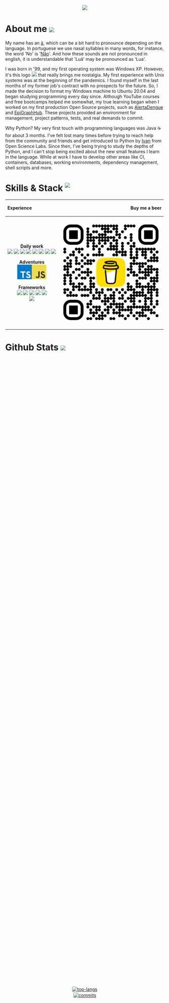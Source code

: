 <!-- Header -->
<p align="center">
  <img src="https://capsule-render.vercel.app/api?type=waving&color=gradient&text=&height=100&section=header"/>
</p>

<!-- My bio -->
# <b> About me </b> <a href="https://github.com/DenverCoder1/readme-typing-svg"><img align="center" height="40" src="https://readme-typing-svg.herokuapp.com?lines=Brazilian+🇧🇷;Pythonista+🐍;Dev+Junior+📚;Open+Source/Science+💜✊🏼;"></a>
My name has an [ã](https://en.wikipedia.org/wiki/%C3%83), which can be a bit hard to pronounce depending on the language. In portuguese we use nasal syllables in many words, for instance, the word 'No' is '[Não](https://www.youtube.com/watch?v=AwS8GMDHUtM)'. And how these sounds are not pronounced in english, it is understandable that 'Luã' may be pronounced as 'Lua'.

I was born in '99, and my first operating system was Windows XP. However, it's this logo <img width='18px' src='https://4.bp.blogspot.com/-q_JPh3JuXnw/Vugs62LDJwI/AAAAAAAACz4/DymKpX3n1PMMRawm-9C6enBr3-lXf0c2Q/s1600/msdoslogo_zps9f43bc2d.png'> that really brings me nostalgia. My first experience with Unix systems was at the beginning of the pandemics. I found myself in the last months of my former job's contract with no prospects for the future. So, I made the decision to format my Windows machine to Ubuntu 20.04 and began studying programming every day since. Although YouTube courses and free bootcamps helped me somewhat, my true learning began when I worked on my first production Open Source projects, such as [AlertaDengue](https://github.com/AlertaDengue) and [EpiGraphHub](https://github.com/thegraphnetwork/EpiGraphHub). These projects provided an environment for management, project patterns, tests, and real demands to commit.

Why Python? My very first touch with programming languages was Java ☕ for about 3 months. I've felt lost many times before trying to reach help from the community and friends and get introduced to Python by [Ivan](https://github.com/xmnlab) from Open Science Labs. Since then, I've being trying to study the depths of Python, and I can't stop being excited about the new small features I learn in the language. While at work I have to develop other areas like CI, containers, databases, working environments, dependency management, shell scripts and more.

<!-- Markdown table with a bunch of ugly html -->
# <b> Skills & Stack </b> <img align="top" height="20" src="https://media.giphy.com/media/WUlplcMpOCEmTGBtBW/giphy.gif">

| <p align='left'>**Experience**</p> | <p align='right'>**Buy me a beer**</p> |
|------ | ---|
|<p align="center">**Daily work**<br><img width='46px' src='https://raw.githubusercontent.com/rahulbanerjee26/githubAboutMeGenerator/main/icons/python.svg'> <img width='46px' src='https://raw.githubusercontent.com/rahulbanerjee26/githubAboutMeGenerator/main/icons/linux.svg'> <img width='46px' src='https://raw.githubusercontent.com/rahulbanerjee26/githubAboutMeGenerator/main/icons/git.svg'> <img width='46px' src="https://avatars.githubusercontent.com/u/13171334?s=200&v=4"> <img width='46px' src='https://raw.githubusercontent.com/rahulbanerjee26/githubAboutMeGenerator/main/icons/docker.svg'> <img width='46px' src='https://raw.githubusercontent.com/rahulbanerjee26/githubAboutMeGenerator/main/icons/postgresql.svg'> <img width='46px' src="https://bashlogo.com/img/symbol/png/full_colored_light.png"> <img width='46px' src='https://upload.wikimedia.org/wikipedia/commons/thumb/3/38/Jupyter_logo.svg/1200px-Jupyter_logo.svg.png'></p><p align="center">**Adventures**<br><img width='46px' src="https://raw.githubusercontent.com/github/explore/80688e429a7d4ef2fca1e82350fe8e3517d3494d/topics/typescript/typescript.png"><img width='46px' src="https://raw.githubusercontent.com/github/explore/80688e429a7d4ef2fca1e82350fe8e3517d3494d/topics/javascript/javascript.png"><br></p><p align="center">**Frameworks**<br><img height='32px' src='https://se.ewi.tudelft.nl/desosa2019/chapters/django/images/django/logo-transparent.png'> <img height='32px' src='https://www.logolynx.com/images/logolynx/44/44a14cf111102d366f1416562174136c.png'> <img height='32px' src='https://docs.xarray.dev/en/v0.9.0/_images/dataset-diagram-logo.png'> <img height='32px' src='https://upload.wikimedia.org/wikipedia/commons/thumb/e/ed/Pandas_logo.svg/512px-Pandas_logo.svg.png?20200209204934'> <img height='32px' src='https://thorgate.eu/assets/images/logo-celery.png'><br><img height='32px' src='https://avatars.githubusercontent.com/u/27442526?s=200&v=4'>| <p align='right'><a href='https://www.buymeacoffee.com/luabida'><picture><source width='320px' media="(prefers-color-scheme: dark)" srcset="https://github.com/luabida/luabida/blob/2634ee6c541e5fa3d9e65c66040277a12e1c4d03/img/bmac-dark.png"><source width='320px' media="(prefers-color-scheme: light)" srcset="https://github.com/luabida/luabida/blob/5fa0890fea9f1432d912a72dc1ee5097043410c3/img/bmac.png"><img width='320px' alt="🍻" src="https://github.com/luabida/luabida/blob/5fa0890fea9f1432d912a72dc1ee5097043410c3/img/bmac.png"></picture></a></p> |

<!-- GitHub Stats splitted in the same div -->
<h1><b> Github Stats </b> <img src="https://media.giphy.com/media/iY8CRBdQXODJSCERIr/giphy.gif" width="35"></h1>
<div style="display: flex; justify-content: center; align-items: center; flex-direction: column; text-align: center; height: 100vh;">
  <a href="https://github.com/luabida">
    <img alt="top-langs" align="center" height="170" src="https://github-readme-stats.vercel.app/api/top-langs/?username=luabida&layout=donut&hide=jupyter%20notebook"/>
  </a>
  <a href="https://github.com/luabida">
    <img alt="commits" align="center" height="170" src="https://github-readme-stats.vercel.app/api?username=luabida&rank_icon=github&include_all_commits=true&count_private=true&hide=issues"/>
  </a>
</div>


<!--  Snake SVG, generated with .github/workflows/main.yaml -->
<picture>
  <source media="(prefers-color-scheme: dark)" srcset="https://github.com/luabida/luabida/blob/output/github-snake-dark.svg">
  <source media="(prefers-color-scheme: light)" srcset="https://github.com/luabida/luabida/blob/output/github-snake.svg">
  <img alt="github-snake" src="https://github.com/luabida/luabida/blob/output/github-snake.svg">
</picture> 

<!-- Footer -->
<p align="center">
  <img src="https://capsule-render.vercel.app/api?type=waving&color=gradient&height=100&section=footer"/>
</p>
